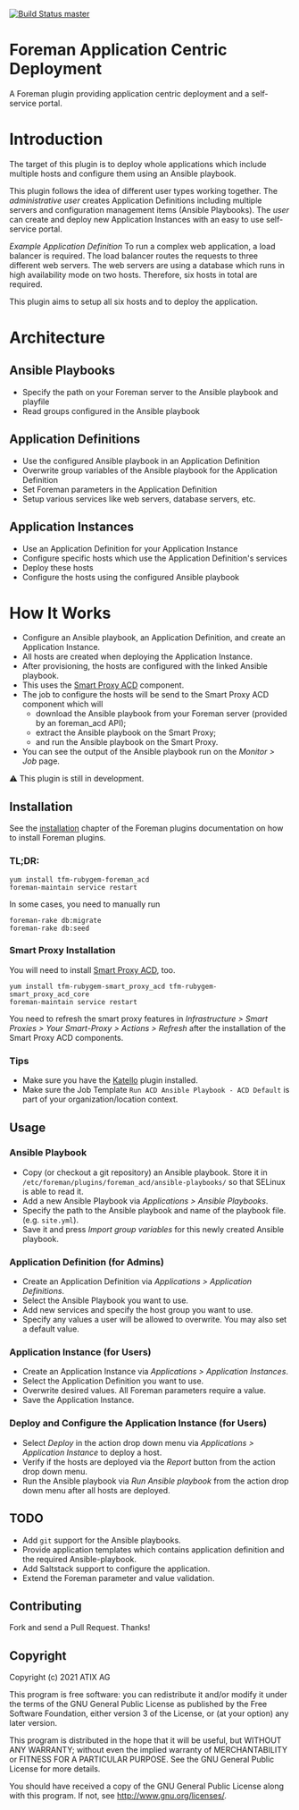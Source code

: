 [![Build Status master](https://travis-ci.org/ATIX-AG/foreman_acd.svg?branch=master)](https://travis-ci.org/ATIX-AG/foreman_acd)

# Foreman Application Centric Deployment

A Foreman plugin providing application centric deployment and a self-service portal.

# Introduction

The target of this plugin is to deploy whole applications which include multiple hosts and configure them using an Ansible playbook.

This plugin follows the idea of different user types working together.
The _administrative user_ creates Application Definitions including multiple servers and configuration management items (Ansible Playbooks).
The _user_ can create and deploy new Application Instances with an easy to use self-service portal.

*Example Application Definition*
To run a complex web application, a load balancer is required.
The load balancer routes the requests to three different web servers.
The web servers are using a database which runs in high availability mode on two hosts.
Therefore, six hosts in total are required.

This plugin aims to setup all six hosts and to deploy the application.

# Architecture

## Ansible Playbooks

* Specify the path on your Foreman server to the Ansible playbook and playfile
* Read groups configured in the Ansible playbook

## Application Definitions

* Use the configured Ansible playbook in an Application Definition
* Overwrite group variables of the Ansible playbook for the Application Definition
* Set Foreman parameters in the Application Definition
* Setup various services like web servers, database servers, etc.

## Application Instances

* Use an Application Definition for your Application Instance
* Configure specific hosts which use the Application Definition's services
* Deploy these hosts
* Configure the hosts using the configured Ansible playbook

# How It Works

* Configure an Ansible playbook, an Application Definition, and create an Application Instance.
* All hosts are created when deploying the Application Instance.
* After provisioning, the hosts are configured with the linked Ansible playbook.
* This uses the [Smart Proxy ACD](https://github.com/ATIX-AG/smart_proxy_acd) component.
* The job to configure the hosts will be send to the Smart Proxy ACD component which will
    * download the Ansible playbook from your Foreman server (provided by an foreman_acd API);
    * extract the Ansible playbook on the Smart Proxy;
    * and run the Ansible playbook on the Smart Proxy.
* You can see the output of the Ansible playbook run on the *Monitor > Job* page.

:warning: This plugin is still in development.

## Installation

See the [installation](https://theforeman.org/plugins/#2.Installation) chapter of the Foreman plugins documentation on how to install Foreman plugins.

### TL;DR: 

    yum install tfm-rubygem-foreman_acd
    foreman-maintain service restart

In some cases, you need to manually run

    foreman-rake db:migrate
    foreman-rake db:seed

### Smart Proxy Installation

You will need to install [Smart Proxy ACD](https://github.com/ATIX-AG/smart_proxy_acd), too. 

    yum install tfm-rubygem-smart_proxy_acd tfm-rubygem-smart_proxy_acd_core
    foreman-maintain service restart

You need to refresh the smart proxy features in *Infrastructure > Smart Proxies > Your Smart-Proxy > Actions > Refresh* after the installation of the Smart Proxy ACD components.

### Tips

* Make sure you have the [Katello](https://theforeman.org/plugins/katello/) plugin installed.
* Make sure the Job Template `Run ACD Ansible Playbook - ACD Default` is part of your organization/location context.

## Usage

### Ansible Playbook

* Copy (or checkout a git repository) an Ansible playbook.
Store it in `/etc/foreman/plugins/foreman_acd/ansible-playbooks/` so that SELinux is able to read it.
* Add a new Ansible Playbook via *Applications > Ansible Playbooks*.
* Specify the path to the Ansible playbook and name of the playbook file. (e.g. `site.yml`).
* Save it and press *Import group variables* for this newly created Ansible playbook.

### Application Definition (for Admins)

* Create an Application Definition via *Applications > Application Definitions*.
* Select the Ansible Playbook you want to use. 
* Add new services and specify the host group you want to use.
* Specify any values a user will be allowed to overwrite.
You may also set a default value.

### Application Instance (for Users)

* Create an Application Instance via *Applications > Application Instances*.
* Select the Application Definition you want to use.
* Overwrite desired values.
All Foreman parameters require a value.
* Save the Application Instance.

### Deploy and Configure the Application Instance (for Users)

* Select *Deploy* in the action drop down menu via *Applications > Application Instance* to deploy a host.
* Verify if the hosts are deployed via the *Report* button from the action drop down menu.
* Run the Ansible playbook via *Run Ansible playbook* from the action drop down menu after all hosts are deployed.

## TODO

* Add `git` support for the Ansible playbooks.
* Provide application templates which contains application definition and the required Ansible-playbook.
* Add Saltstack support to configure the application.
* Extend the Foreman parameter and value validation.

## Contributing

Fork and send a Pull Request.
Thanks!

## Copyright

Copyright (c) 2021 ATIX AG 

This program is free software: you can redistribute it and/or modify it under the terms of the GNU General Public License as published by the Free Software Foundation, either version 3 of the License, or (at your option) any later version.

This program is distributed in the hope that it will be useful, but WITHOUT ANY WARRANTY; without even the implied warranty of MERCHANTABILITY or FITNESS FOR A PARTICULAR PURPOSE.
See the GNU General Public License for more details.

You should have received a copy of the GNU General Public License along with this program.
If not, see <http://www.gnu.org/licenses/>.

